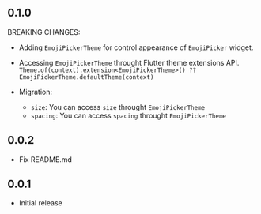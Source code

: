 ## 0.1.0
BREAKING CHANGES:
- Adding `EmojiPickerTheme` for control appearance of `EmojiPicker` widget.
- Accessing `EmojiPickerTheme` throught Flutter theme extensions API. `Theme.of(context).extension<EmojiPickerTheme>() ?? EmojiPickerTheme.defaultTheme(context)`

- Migration:
  - `size`: You can access `size` throught `EmojiPickerTheme`  
  - `spacing`: You can access `spacing` throught `EmojiPickerTheme`

## 0.0.2

- Fix README.md

## 0.0.1

* Initial release

